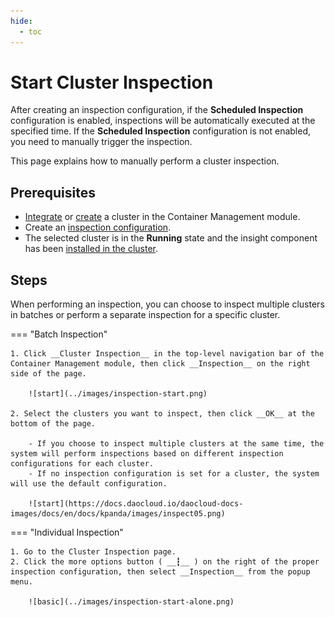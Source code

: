 ```yaml
---
hide:
  - toc
---
```


# Start Cluster Inspection

After creating an inspection configuration, if the __Scheduled Inspection__ configuration is enabled, inspections will be automatically executed at the specified time. If the __Scheduled Inspection__ configuration is not enabled, you need to manually trigger the inspection.

This page explains how to manually perform a cluster inspection.

## Prerequisites

- [Integrate](../clusters/integrate-cluster.md) or [create](../clusters/create-cluster.md) a cluster in the Container Management module.
- Create an [inspection configuration](config.md).
- The selected cluster is in the __Running__ state and the insight component has been [installed in the cluster](../../insight/quickstart/install/install-agent.md).

## Steps

When performing an inspection, you can choose to inspect multiple clusters in batches or perform a separate inspection for a specific cluster.

=== "Batch Inspection"

    1. Click __Cluster Inspection__ in the top-level navigation bar of the Container Management module, then click __Inspection__ on the right side of the page.

        ![start](../images/inspection-start.png)

    2. Select the clusters you want to inspect, then click __OK__ at the bottom of the page.

        - If you choose to inspect multiple clusters at the same time, the system will perform inspections based on different inspection configurations for each cluster.
        - If no inspection configuration is set for a cluster, the system will use the default configuration.

        ![start](https://docs.daocloud.io/daocloud-docs-images/docs/en/docs/kpanda/images/inspect05.png)

=== "Individual Inspection"

    1. Go to the Cluster Inspection page.
    2. Click the more options button ( __┇__ ) on the right of the proper inspection configuration, then select __Inspection__ from the popup menu.

        ![basic](../images/inspection-start-alone.png)
